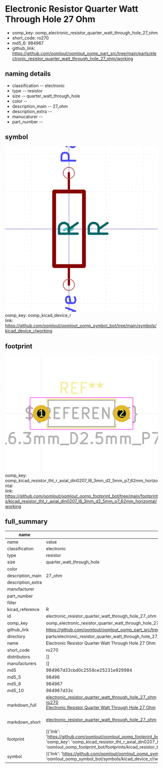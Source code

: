 # Electronic Resistor Quarter Watt Through Hole 27 Ohm

  
* oomp_key: oomp_electronic_resistor_quarter_watt_through_hole_27_ohm 
* short_code: ro270
* md5_6: 984967  
* github_link: https://github.com/oomlout/oomlout_oomp_part_src/tree/main/parts/electronic_resistor_quarter_watt_through_hole_27_ohm/working  
## naming details
* classification -- electronic
* type -- resistor
* size -- quarter_watt_through_hole
* color -- 
* description_main -- 27_ohm
* description_extra -- 
* manucaturer -- 
* part_number -- 



## symbol

![](symbol/0/working/working_600.png)  
oomp_key: oomp_kicad_device_r  
link: https://github.com/oomlout/oomlout_oomp_symbol_bot/tree/main/symbols/kicad_device_r/working  

## footprint

![](footprint/0/working/working_600.png)  
oomp_key: oomp_kicad_resistor_tht_r_axial_din0207_l6_3mm_d2_5mm_p7_62mm_horizontal  
link: https://github.com/oomlout/oomlout_oomp_footprint_bot/tree/main/footprints/kicad_resistor_tht_r_axial_din0207_l6_3mm_d2_5mm_p7_62mm_horizontal/working  

## full_summary
| name | value | 
| --- | --- | 
| name | value | 
| classification | electronic | 
| type | resistor | 
| size | quarter_watt_through_hole | 
| color |  | 
| description_main | 27_ohm | 
| description_extra |  | 
| manufacturer |  | 
| part_number |  | 
| filter |  | 
| kicad_reference | R | 
| id | electronic_resistor_quarter_watt_through_hole_27_ohm | 
| oomp_key | oomp_electronic_resistor_quarter_watt_through_hole_27_ohm | 
| github_link | https://github.com/oomlout/oomlout_oomp_part_src/tree/main/parts/electronic_resistor_quarter_watt_through_hole_27_ohm/working | 
| directory | parts/electronic_resistor_quarter_watt_through_hole_27_ohm | 
| name | Electronic Resistor Quarter Watt Through Hole 27 Ohm | 
| short_code | ro270 | 
| distributors | [] | 
| manufacturers | [] | 
| md5 | 984967d33cbd0c2558ce25231e929984 | 
| md5_5 | 98496 | 
| md5_6 | 984967 | 
| md5_10 | 984967d33c | 
| markdown_full | [electronic_resistor_quarter_watt_through_hole_27_ohm](https://github.com/oomlout/oomlout_oomp_part_src/tree/main/parts/electronic_resistor_quarter_watt_through_hole_27_ohm/working)<br>[ro270](https://github.com/oomlout/oomlout_oomp_part_src/tree/main/parts/electronic_resistor_quarter_watt_through_hole_27_ohm/working)<br>[Electronic Resistor Quarter Watt Through Hole 27 Ohm](https://github.com/oomlout/oomlout_oomp_part_src/tree/main/parts/electronic_resistor_quarter_watt_through_hole_27_ohm/working)<br><br> | 
| markdown_short | [electronic_resistor_quarter_watt_through_hole_27_ohm](https://github.com/oomlout/oomlout_oomp_part_src/tree/main/parts/electronic_resistor_quarter_watt_through_hole_27_ohm/working)<br><br> | 
| footprint | [{'link': 'https://github.com/oomlout/oomlout_oomp_footprint_bot/tree/main/foootprntss/kicad_resistor_tht_r_axial_din0207_l6_3mm_d2_5mm_p7_62mm_horizontal', 'oomp_key': 'oomp_kicad_resistor_tht_r_axial_din0207_l6_3mm_d2_5mm_p7_62mm_horizontal', 'directory': 'oomlout_oomp_footprint_bot/footprints/kicad_resistor_tht_r_axial_din0207_l6_3mm_d2_5mm_p7_62mm_horizontal//working/working.kicad_mod'}] | 
| symbol | [{'link': 'https://github.com/oomlout/oomlout_oomp_symbol_bot/tree/main/symbols/kicad_device_r', 'oomp_key': 'oomp_kicad_device_r', 'directory': 'oomlout_oomp_symbol_bot/symbols/kicad_device_r//working/working.kicad_sym'}] | 

